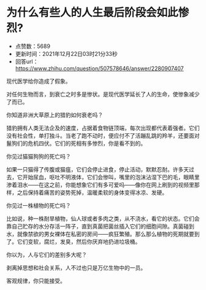 # 为什么有些人的人生最后阶段会如此惨烈?
- 点赞数：5689
- 更新时间：2021年12月22日03时21分33秒
- 回答url：https://www.zhihu.com/question/507578646/answer/2280907407
<body>
 <p data-pid="mJLCsLCM">现代医学给你造成了假象。</p>
 <p data-pid="x2fj_lTN">对任何生物而言，到衰亡之时多是惨状。是现代医学延长了人的生命，使惨象减少了而已。</p>
 <p data-pid="1KOpqcQ8">你知道非洲大草原上的猎豹如何衰老吗？</p>
 <p data-pid="lQvVDQjk">猎豹拥有人类无法企及的速度，占据着食物链顶端，每次出现都代表着强者。它们没有社会性，单打独斗。当老了跑不动时，便应付不了活蹦乱跳的羚羊，还要面对鬣狗们的危机四伏。它们的死相有多惨烈，你是看不到的。</p>
 <p data-pid="hTc02TFx">你见过猫猫狗狗的死亡吗？</p>
 <p data-pid="Mq8laKV0">如果一只猫得了传腹或猫瘟，它们会停止进食，停止活动，默默忍耐。许多天过去，它开始尿血，呕吐不明液体，它们会惨叫，嘴里的泡沫沾湿下巴的毛，眼睛里渗着泪水——在这之前，你能想象它们有多可爱吗——像你在网上刷到的视频里那样，之后保持着痛苦的姿势死掉，温暖柔软的身体变得冰凉、发硬。</p>
 <p data-pid="8lhdFYsd">你见过一株植物的死亡吗？</p>
 <p data-pid="moo1CkGK">比如说，种一株耐旱植物，仙人球或者多肉之类，从不浇水，看它的状态。它们会靠自己贮存的水分存活一阵子，直到真菌把菌丝插入它们的细胞间隙。真菌碰到水，就像禁欲的男女裸体在私密的房间——疯狂繁殖。那么那么植物的死期就要到了。它们变软，腐烂，发臭，然后你厌弃地扔进垃圾桶。</p>
 <p data-pid="XDWa1MAK">你以为，人与它们的差别多大呢？</p>
 <p data-pid="pLn4K2Er">剥离掉思想和社会关系，人不过也只是万亿生物中的一员。</p>
 <p data-pid="hFQp88iG">客观规律，你只能接受。</p>
</body>